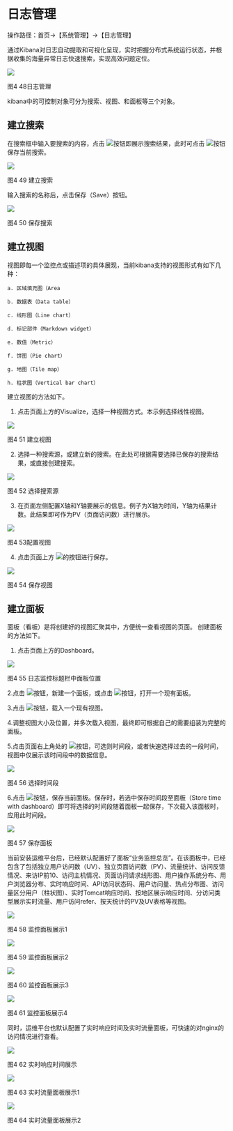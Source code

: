 # 日志管理

操作路径：首页->【系统管理】->【日志管理】

通过Kibana对日志自动提取和可视化呈现，实时把握分布式系统运行状态，并根据收集的海量异常日志快速搜索，实现高效问题定位。
 
 ![](/articles/devops/3-/images/image60.png)
 
图4 48日志管理

kibana中的可控制对象可分为搜索、视图、和面板等三个对象。

## 建立搜索

在搜索框中输入要搜索的内容，点击 ![](/articles/devops/3-/images/image61.png)按钮即展示搜索结果，此时可点击 ![](/articles/devops/3-/images/image62.png)按钮保存当前搜索。

![](/articles/devops/3-/images/image63.png)

图4 49 建立搜索

输入搜索的名称后，点击保存（Save）按钮。
 
 ![](/articles/devops/3-/images/image64.png)
 
图4 50 保存搜索

## 建立视图

视图即每一个监控点或描述项的具体展现，当前kibana支持的视图形式有如下几种：


```
a. 区域填充图（Area 

b. 数据表（Data table）

c. 线形图（Line chart）

d. 标记部件（Markdown widget）

e. 数值（Metric）

f. 饼图（Pie chart）

g. 地图（Tile map）

h. 柱状图（Vertical bar chart）
```


建立视图的方法如下。
1. 点击页面上方的Visualize，选择一种视图方式。本示例选择线性视图。
 
 ![](/articles/devops/3-/images/image65.png)
 
图4 51 建立视图

2. 选择一种搜索源，或建立新的搜索。在此处可根据需要选择已保存的搜索结果，或直接创建搜索。
 
 ![](/articles/devops/3-/images/image66.png)
 
图4 52 选择搜索源

3. 在页面左侧配置X轴和Y轴要展示的信息。例子为X轴为时间，Y轴为结果计数。此结果即可作为PV（页面访问数）进行展示。
 
 ![](/articles/devops/3-/images/image67.png)
 
图4 53配置视图

4. 点击页面上方 ![](/articles/devops/3-/images/image68.png)的按钮进行保存。
 
 ![](/articles/devops/3-/images/image69.png)
 
图4 54 保存视图

## 建立面板

面板（看板）是将创建好的视图汇聚其中，方便统一查看视图的页面。
创建面板的方法如下。

1. 点击页面上方的Dashboard。
 
 ![](/articles/devops/3-/images/image70.png)
 
图4 55 日志监控标题栏中面板位置

2.点击 ![](/articles/devops/3-/images/image71.png)按钮，新建一个面板，或点击 ![](/articles/devops/3-/images/image72.png)按钮，打开一个现有面板。

3.点击 ![](/articles/devops/3-/images/image73.png)按钮，载入一个现有视图。

4.调整视图大小及位置，并多次载入视图，最终即可根据自己的需要组装为完整的面板。

5.点击页面右上角处的 ![](/articles/devops/3-/images/image74.png)按钮，可选则时间段，或者快速选择过去的一段时间，视图中仅展示该时间段中的数据信息。
 
 ![](/articles/devops/3-/images/image75.png)
 
图4 56 选择时间段

6.点击 ![](/articles/devops/3-/images/image76.png)按钮，保存当前面板。保存时，若选中保存时间段至面板（Store time with dashboard）即可将选择的时间段随着面板一起保存，下次载入该面板时，应用此时间段。
 
 ![](/articles/devops/3-/images/image77.png)
 
图4 57 保存面板

当前安装运维平台后，已经默认配置好了面板“业务监控总览”。在该面板中，已经包含了包括独立用户访问数（UV）、独立页面访问数（PV）、流量统计、访问反馈情况、来访IP前10、访问主机情况、页面访问请求线形图、用户操作系统分布、用户浏览器分布、实时响应时间、API访问状态码、用户访问量、热点分布图、访问量区分用户（柱状图）、实时Tomcat响应时间、按地区展示响应时间、分访问类型展示实时流量、用户访问refer、按天统计的PV及UV表格等视图。
 
 ![](/articles/devops/3-/images/image78.png)
 
图4 58 监控面板展示1

![](/articles/devops/3-/images/image79.png)
 
图4 59 监控面板展示2

![](/articles/devops/3-/images/image80.png)
 
图4 60 监控面板展示3

![](/articles/devops/3-/images/image81.png)
 
图4 61 监控面板展示4

同时，运维平台也默认配置了实时响应时间及实时流量面板，可快速的对nginx的访问情况进行查看。
 
 ![](/articles/devops/3-/images/image82.png)
 
图4 62 实时响应时间展示

![](/articles/devops/3-/images/image83.png)
 
图4 63 实时流量面板展示1

![](/articles/devops/3-/images/image84.png)
 
图4 64 实时流量面板展示2
